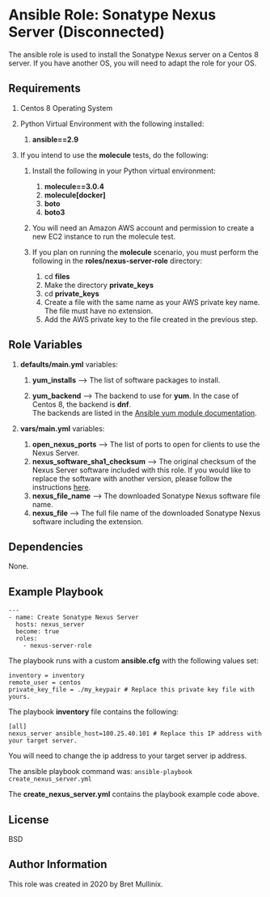 Ansible Role: Sonatype Nexus Server (Disconnected)
=========

The ansible role is used to install the Sonatype Nexus server on a Centos 8 server.  If you have another OS, you will need
to adapt the role for your OS.

Requirements
------------

1.  Centos 8 Operating System
1.  Python Virtual Environment with the following installed:

    1. **ansible==2.9**
 
1. If you intend to use the **molecule** tests, do the following:

    1. Install the following in your Python virtual environment:
    
        1. **molecule==3.0.4**
        1. **molecule[docker]**
        1. **boto**
        1. **boto3**
    
    1. You will need an Amazon AWS account and permission to create a new EC2 instance to run the
       molecule test.
       
    1. If you plan on running the **molecule** scenario, you must perform the following in the 
       **roles/nexus-server-role** directory:
    
        1. cd **files**
        1. Make the directory **private\_keys**
        1. cd **private\_keys**
        1. Create a file with the same name as your AWS private key name.  The file must have no extension.
        1. Add the AWS private key to the file created in the previous step. 

Role Variables
--------------

1. **defaults/main.yml** variables:

    1. **yum\_installs** --> The list of software packages to install.
     
    1. **yum\_backend** --> The backend to use for **yum**.  In the case of Centos 8, the backend is **dnf**.  
       The backends are listed in the [Ansible yum module documentation](
       https://docs.ansible.com/ansible/latest/collections/ansible/builtin/yum_module.html). 
        
1. **vars/main.yml** variables:

    1. **open\_nexus\_ports** --> The list of ports to open for clients to use the Nexus Server.
    1. **nexus\_software\_sha1\_checksum** --> The original checksum of the Nexus Server software included with this
       role.  If you would like to replace the software with another version, please follow the instructions
       [here](https://github.com/bretmullinix/openshift-idm-cluster-on-aws/blob/master/part6-install-nexus/readme.md#change-nexus-software).
    1. **nexus\_file\_name** --> The downloaded Sonatype Nexus software file name.
    1. **nexus\_file** --> The full file name of the downloaded Sonatype Nexus software including the extension.
    
Dependencies
------------

None.

Example Playbook
----------------

    ---
    - name: Create Sonatype Nexus Server
      hosts: nexus_server
      become: true
      roles:
        - nexus-server-role


The playbook runs with a custom **ansible.cfg** with the following values set:

```text
inventory = inventory
remote_user = centos
private_key_file = ./my_keypair # Replace this private key file with yours.
```

The playbook **inventory** file contains the following:

```text
[all]
nexus_server ansible_host=100.25.40.101 # Replace this IP address with your target server.
```
You will need to change the ip address to your target server ip address.

The ansible playbook command was:  `ansible-playbook  create_nexus_server.yml`

The **create\_nexus\_server.yml** contains the playbook example code above.

License
-------

BSD

Author Information
------------------

This role was created in 2020 by Bret Mullinix.